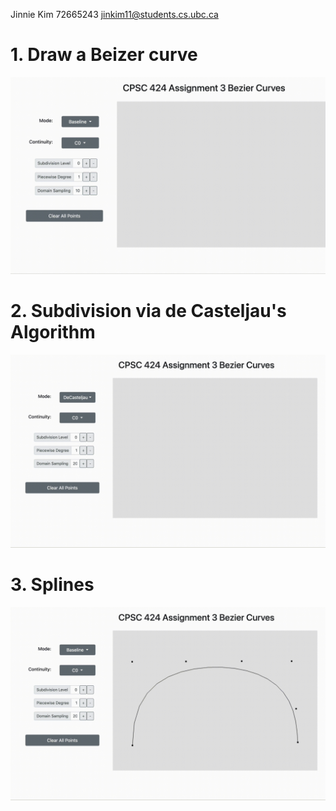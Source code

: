 Jinnie Kim 72665243 jinkim11@students.cs.ubc.ca

# 1. Draw a Beizer curve
![bezier](https://github.com/jinhgkim/Bezier-Curve-Generator/blob/master/bezier.gif)

# 2. Subdivision via de Casteljau's Algorithm
![subdivision](https://github.com/jinhgkim/Bezier-Curve-Generator/blob/master/subdivision.gif)

# 3. Splines
![spline](https://github.com/jinhgkim/Bezier-Curve-Generator/blob/master/spline.gif)
